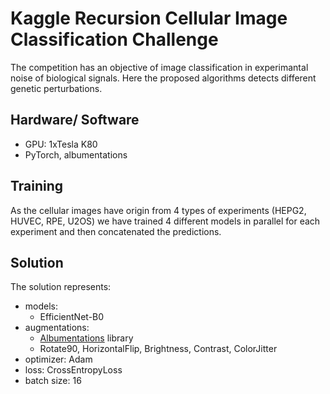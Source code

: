 # Kaggle Recursion Cellular Image Classification Challenge

The competition has an objective of image classification in experimantal noise of biological signals. Here the proposed algorithms detects different genetic perturbations.

## Hardware/ Software
- GPU: 1xTesla K80
- PyTorch, albumentations

## Training
As the cellular images have origin from 4 types of experiments (HEPG2, HUVEC, RPE, U2OS) we have trained 4 different models in parallel for each experiment and then concatenated the predictions.

## Solution
The solution represents:
- models: 
  - EfficientNet-B0
- augmentations: 
  - [Albumentations](https://github.com/albu/albumentations) library 
  - Rotate90, HorizontalFlip, Brightness, Contrast, ColorJitter
- optimizer: Adam
- loss: CrossEntropyLoss
- batch size: 16

